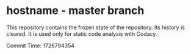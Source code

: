 # hostname - master branch

This repository contains the frozen state of the repository.
Its history is cleared. It is used only for static code
analysis with Codacy.

Commit Time: 1726794354